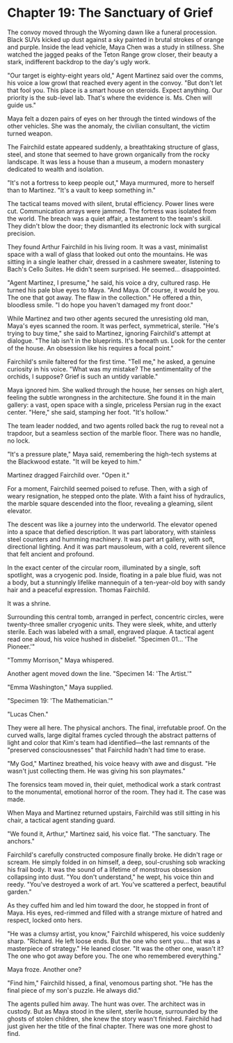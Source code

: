 # Chapter 19: The Sanctuary of Grief

The convoy moved through the Wyoming dawn like a funeral procession. Black SUVs kicked up dust against a sky painted in brutal strokes of orange and purple. Inside the lead vehicle, Maya Chen was a study in stillness. She watched the jagged peaks of the Teton Range grow closer, their beauty a stark, indifferent backdrop to the day's ugly work.

"Our target is eighty-eight years old," Agent Martinez said over the comms, his voice a low growl that reached every agent in the convoy. "But don't let that fool you. This place is a smart house on steroids. Expect anything. Our priority is the sub-level lab. That's where the evidence is. Ms. Chen will guide us."

Maya felt a dozen pairs of eyes on her through the tinted windows of the other vehicles. She was the anomaly, the civilian consultant, the victim turned weapon.

The Fairchild estate appeared suddenly, a breathtaking structure of glass, steel, and stone that seemed to have grown organically from the rocky landscape. It was less a house than a museum, a modern monastery dedicated to wealth and isolation.

"It's not a fortress to keep people out," Maya murmured, more to herself than to Martinez. "It's a vault to keep something in."

The tactical teams moved with silent, brutal efficiency. Power lines were cut. Communication arrays were jammed. The fortress was isolated from the world. The breach was a quiet affair, a testament to the team's skill. They didn't blow the door; they dismantled its electronic lock with surgical precision.

They found Arthur Fairchild in his living room. It was a vast, minimalist space with a wall of glass that looked out onto the mountains. He was sitting in a single leather chair, dressed in a cashmere sweater, listening to Bach's Cello Suites. He didn't seem surprised. He seemed... disappointed.

"Agent Martinez, I presume," he said, his voice a dry, cultured rasp. He turned his pale blue eyes to Maya. "And Maya. Of course, it would be you. The one that got away. The flaw in the collection." He offered a thin, bloodless smile. "I do hope you haven't damaged my front door."

While Martinez and two other agents secured the unresisting old man, Maya's eyes scanned the room. It was perfect, symmetrical, sterile. "He's trying to buy time," she said to Martinez, ignoring Fairchild's attempt at dialogue. "The lab isn't in the blueprints. It's beneath us. Look for the center of the house. An obsession like his requires a focal point."

Fairchild's smile faltered for the first time. "Tell me," he asked, a genuine curiosity in his voice. "What was my mistake? The sentimentality of the orchids, I suppose? Grief is such an untidy variable."

Maya ignored him. She walked through the house, her senses on high alert, feeling the subtle wrongness in the architecture. She found it in the main gallery: a vast, open space with a single, priceless Persian rug in the exact center. "Here," she said, stamping her foot. "It's hollow."

The team leader nodded, and two agents rolled back the rug to reveal not a trapdoor, but a seamless section of the marble floor. There was no handle, no lock.

"It's a pressure plate," Maya said, remembering the high-tech systems at the Blackwood estate. "It will be keyed to him."

Martinez dragged Fairchild over. "Open it."

For a moment, Fairchild seemed poised to refuse. Then, with a sigh of weary resignation, he stepped onto the plate. With a faint hiss of hydraulics, the marble square descended into the floor, revealing a gleaming, silent elevator.

The descent was like a journey into the underworld. The elevator opened into a space that defied description. It was part laboratory, with stainless steel counters and humming machinery. It was part art gallery, with soft, directional lighting. And it was part mausoleum, with a cold, reverent silence that felt ancient and profound.

In the exact center of the circular room, illuminated by a single, soft spotlight, was a cryogenic pod. Inside, floating in a pale blue fluid, was not a body, but a stunningly lifelike mannequin of a ten-year-old boy with sandy hair and a peaceful expression. Thomas Fairchild.

It was a shrine.

Surrounding this central tomb, arranged in perfect, concentric circles, were twenty-three smaller cryogenic units. They were sleek, white, and utterly sterile. Each was labeled with a small, engraved plaque. A tactical agent read one aloud, his voice hushed in disbelief. "Specimen 01... 'The Pioneer.'"

"Tommy Morrison," Maya whispered.

Another agent moved down the line. "Specimen 14: 'The Artist.'"

"Emma Washington," Maya supplied.

"Specimen 19: 'The Mathematician.'"

"Lucas Chen."

They were all here. The physical anchors. The final, irrefutable proof. On the curved walls, large digital frames cycled through the abstract patterns of light and color that Kim's team had identified—the last remnants of the "preserved consciousnesses" that Fairchild hadn't had time to erase.

"My God," Martinez breathed, his voice heavy with awe and disgust. "He wasn't just collecting them. He was giving his son playmates."

The forensics team moved in, their quiet, methodical work a stark contrast to the monumental, emotional horror of the room. They had it. The case was made.

When Maya and Martinez returned upstairs, Fairchild was still sitting in his chair, a tactical agent standing guard.

"We found it, Arthur," Martinez said, his voice flat. "The sanctuary. The anchors."

Fairchild's carefully constructed composure finally broke. He didn't rage or scream. He simply folded in on himself, a deep, soul-crushing sob wracking his frail body. It was the sound of a lifetime of monstrous obsession collapsing into dust. "You don't understand," he wept, his voice thin and reedy. "You've destroyed a work of art. You've scattered a perfect, beautiful garden."

As they cuffed him and led him toward the door, he stopped in front of Maya. His eyes, red-rimmed and filled with a strange mixture of hatred and respect, locked onto hers.

"He was a clumsy artist, you know," Fairchild whispered, his voice suddenly sharp. "Richard. He left loose ends. But the one who sent you... that was a masterpiece of strategy." He leaned closer. "It was the other one, wasn't it? The one who got away before you. The one who remembered everything."

Maya froze. Another one?

"Find him," Fairchild hissed, a final, venomous parting shot. "He has the final piece of my son's puzzle. He always did."

The agents pulled him away. The hunt was over. The architect was in custody. But as Maya stood in the silent, sterile house, surrounded by the ghosts of stolen children, she knew the story wasn't finished. Fairchild had just given her the title of the final chapter. There was one more ghost to find.
